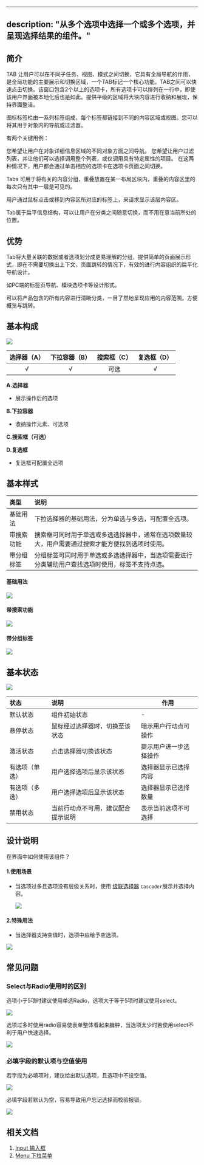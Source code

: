 
---
description: "从多个选项中选择一个或多个选项，并呈现选择结果的组件。"
---

<!--副标题具体写法见源代码模式-->

## 简介

TAB 让用户可以在不同子任务、视图、模式之间切换，它具有全局导航的作用，是全局功能的主要展示和切换区域，一个TAB标记一个核心功能，TAB之间可以快速点击切换。该窗口包含2个以上的选项卡，所有选项卡可以排列在一行中，即使该用户界面被本地化后也是如此。提供平级的区域将大块内容进行收纳和展现，保持界面整洁。

图标标签栏由一系列标签组成，每个标签都链接到不同的内容区域或视图。您可以将其用于对象内的导航或过滤器。

有两个关键用例：

您希望让用户在对象详细信息区域的不同对象方面之间导航。
您希望让用户过滤列表，并让他们可以选择调用整个列表，或仅调用具有特定属性的项目。
在这两种情况下，用户都会通过单击相应的选项卡在选项卡页面之间切换。

Tabs 可用于将有关的内容分组，重叠放置在某一布局区块内，重叠的内容区里的每次只有其中一层是可见的。

用户通过鼠标点击或移到内容区所对应的标签上，来请求显示该层内容区。

Tab属于扁平信息结构，可以让用户在分类之间随意切换，而不用在意当前所处的位置。

## 优势
Tab将大量关联的数据或者选项划分成更易理解的分组，提供简单的页面展示形式，即在不需要切换出上下文，页面跳转的情况下，有效的进行内容组织的扁平化导航设计。

如PC端的标签页导航、模块选项卡等设计形式。

可以将产品包含的所有内容进行清晰分类，一目了然地呈现应用的内容范围，方便概览与跳转。
## 基本构成

![](../../../images/Select/forms_01.png)

| 选择器（A） | 下拉容器（B） | 搜索框（C） | 复选框（D） |
| :---------: | :-----------: | :---------: | :---------: |
|      √      |       √       |    可选     |      √      |

**A.选择器**

- 展示操作后的选项


**B.下拉容器**

- 收纳操作元素、可选项


**C.搜索框（可选）**

**D.复选框**

- 复选框可配置全选项





## 基本样式

| 类型       | 说明                                                         |
| :--------- | :----------------------------------------------------------- |
| 基础用法   | 下拉选择器的基础用法，分为单选与多选，可配置全选项。         |
| 带搜索功能 | 搜索框可同时用于单选或多选选择器中，通常在选项数量较大，用户需要通过搜索才能方便找到选项时使用。 |
| 带分组标签 | 分组标签可同时用于单选或多选选择器中，当选项需要进行分类辅助用户查找选项时使用，标签不支持点选。 |

#### 基础用法

![](../../../images/Select/styles_01.png)

#### 带搜索功能

![](../../../images/Select/styles_02.png)

#### 带分组标签

![](../../../images/Select/styles_03.png)

## 基本状态

![](../../../images/Select/states_01.png)

| 状态           | 说明                               | 作用                   |
| :------------- | :--------------------------------- | ---------------------- |
| 默认状态       | 组件初始状态                       | -                      |
| 悬停状态       | 鼠标经过选择器时，切换至该状态     | 暗示用户行动点可操作   |
| 激活状态       | 点击选择器切换该状态               | 提示用户进一步选择操作 |
| 有选项（单选） | 用户选择选项后显示该状态           | 选择器显示已选择内容   |
| 有选项（多选） | 用户选择选项后显示该状态           | 选择器显示已选择数量   |
| 禁用状态       | 当前行动点不可用，建议配合提示说明 | 表示当前选项不可选择   |



## 设计说明

在界面中如何使用该组件？

#### 1.使用场景    

- 当选项过多且选项没有层级关系时，使用 [级联选择器](http://10.179.234.214:8000/component/Cascader/) `Cascader`展示并选择内容。

  ![](../../../images/Select/descriptions_01.png)

#### 2.特殊用法    

- 当选择器支持空值时，选项中应给予空选项。

![](../../../images/Select/descriptions_02.png)



## 常见问题

### Select与Radio使用时的区别

<div class="u-md-flex-without-bg">
   <div class="u-md-mr24">
      <p><i class="u-md-suggested"></i>选项小于5项时建议使用单选Radio，选项大于等于5项时建议使用select。</p>
      <img src="../../../images/Select/problems_01.png"/>
   </div>
   <div>
      <p><i class="u-md-not-suggested"></i>选项过多时使用radio容易使表单整体看起来臃肿，当选项太少时若使用select不利于用户快速选择。</p>
      <img src="../../../images/Select/problems_02.png"/>
   </div>
</div>







### 必填字段的默认项与空值使用

<div class="u-md-flex-without-bg">
   <div class="u-md-mr24">
      <p><i class="u-md-suggested"></i>若字段为必填项时，建议给出默认选项，且选项中不设空值。</p>
      <img src="../../../images/Select/problems_03.png"/>
   </div>
   <div>
      <p><i class="u-md-not-suggested"></i>必填字段若默认为空，容易导致用户忘记选择而校验报错。</p>
      <img src="../../../images/Select/problems_04.png"/>
   </div>
</div>


<!--

## 主题

| 内容 | 值           | 默认值  |
| :--- | :----------- | :------ |
| icon | icon/nothing | nothing |
| icon | icon/nothing | nothing |

-->

## 相关文档

1. [Input 输入框](/component/Input/)
2. [Menu 下拉菜单](/component/Menu/)


